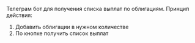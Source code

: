Телеграм бот для получения списка выплат по облигациям.
Принцип действия:
  1. Добавить облигации в нужном количестве
  2. По кнопке получить список выплат
